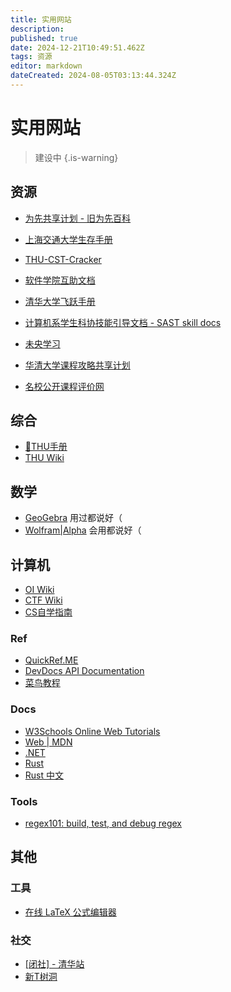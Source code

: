 ```yaml
---
title: 实用网站
description: 
published: true
date: 2024-12-21T10:49:51.462Z
tags: 资源
editor: markdown
dateCreated: 2024-08-05T03:13:44.324Z
---
```


# 实用网站
> 建设中
{.is-warning}


## 资源

- [为先共享计划 - 旧为先百科](https://wx.lesnow.top/resources/sharing-project/)

- [上海交通大学生存手册](https://survivesjtu.gitbook.io/survivesjtumanual/)
- [THU-CST-Cracker](https://rekcarc-tsc-uht.readthedocs.io/en/latest/)
- [软件学院互助文档](https://ssast-readme.github.io/)
- [清华大学飞跃手册](https://feiyue.online/)
- [计算机系学生科协技能引导文档 - SAST skill docs](https://docs.net9.org/)
- [未央学习](https://weyoung-learn.github.io/)
- [华清大学课程攻略共享计划](https://in.closed.social:9443/pastExam/)

- [名校公开课程评价网](https://conanhujinming.github.io/comments-for-awesome-courses/)

## 综合

- [🍺THU手册](https://yourschool.cc/thubook/)
- [THU Wiki](https://thu.wiki/)

## 数学

- [GeoGebra](https://www.geogebra.org/) 用过都说好（
- [Wolfram|Alpha](https://www.wolframalpha.com/) 会用都说好（

## 计算机

- [OI Wiki](https://oi-wiki.org/)
- [CTF Wiki](https://ctf-wiki.org/)
- [CS自学指南](https://csdiy.wiki/)

### Ref

- [QuickRef.ME](https://quickref.me/)
- [DevDocs API Documentation](https://devdocs.io/)
- [菜鸟教程](https://www.runoob.com/)

### Docs

- [W3Schools Online Web Tutorials](https://www.w3schools.com/)
- [Web | MDN](https://developer.mozilla.org/zh-CN/docs/Learn/HTML)
- [.NET](https://learn.microsoft.com/zh-cn/dotnet/)
- [Rust](https://www.rust-lang.org/learn)
- [Rust 中文](https://rustwiki.org/)

### Tools

- [regex101: build, test, and debug regex](https://regex101.com/)

## 其他

### 工具

- [在线 LaTeX 公式编辑器](https://www.latexlive.com/)

### 社交

- [[闭社] - 清华站](https://thu.closed.social/public/local)
- [新T树洞](https://thuhollow.github.io/)
